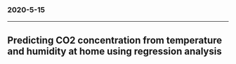 ### 2020-5-15
---
## Predicting CO2 concentration from temperature and humidity at home using regression analysis
